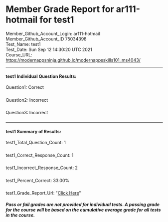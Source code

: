 # Member Grade Report for ar111-hotmail for test1  
   
Member_Github_Account_Login: ar111-hotmail  
Member_Github_Account_ID 75034398  
Test_Name: test1  
Test_Date: Sun Sep 12 14:30:20 UTC 2021  
Course_URL: https://modernappsninja.github.io/modernappsskills101_ms4043/  
   
---  
#### test1 Individual Question Results:  
Question1: Correct  
#####  
Question2: Incorrect  
#####  
Question3: Incorrect  
#####  
---  
#### test1 Summary of Results:  
test1_Total_Question_Count: 1  
#####  
test1_Correct_Response_Count: 1  
#####  
test1_Incorrect_Response_Count: 2  
#####  
test1_Percent_Correct: 33.00%  
#####  
test1_Grade_Report_Url: "[Click Here](https://github.com/modernappsninjas/ar111-hotmail/blob/main/static/userdata/courses/modernappsskills101_ms4043/grade_report.pr192.test1.md)"
##### Pass or fail grades are not provided for individual tests. A passing grade for the course will be based on the cumulative average grade for all tests in the course.  
